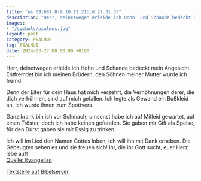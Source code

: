 ```yaml
---
title: "ps 69(68),8-9.10.12.21bcd.22.31.33"
description: "Herr, deinetwegen erleide ich Hohn  und Schande bedeckt mein Angesicht. Entfremdet bin ich meinen Brüdern,  den Söhnen meiner Mutter wurde ich fremd.  Denn der Eifer für dein Haus hat mich verzehrt,  die Verhöhnungen derer, die dich verhöhnen, sind auf mich gefallen. Ich legte...."
images:
- "/symbols/psalmus.jpg"
layout: post
category: PSALMUS
tag: PSALMUS
date: 2024-03-27 08:00:00 +0100
---
```

Herr, deinetwegen erleide ich Hohn 
und Schande bedeckt mein Angesicht.
Entfremdet bin ich meinen Brüdern, 
den Söhnen meiner Mutter wurde ich fremd.

Denn der Eifer für dein Haus hat mich verzehrt, 
die Verhöhnungen derer, die dich verhöhnen, sind auf mich gefallen.
Ich legte als Gewand ein Bußkleid an, 
ich wurde ihnen zum Spottvers.<!--more-->

Ganz krank bin ich vor Schmach;
umsonst habe ich auf Mitleid gewartet,
auf einen Tröster, doch ich habe keinen gefunden.
Sie gaben mir Gift als Speise, 
für den Durst gaben sie mir Essig zu trinken.

Ich will im Lied den Namen Gottes loben, 
ich will ihn mit Dank erheben.
Die Gebeugten sehen es und sie freuen sich! 
Ihr, die ihr Gott sucht, euer Herz lebe auf!<br>
[Quelle: Evangelizo](https://evangeliumtagfuertag.org/DE/gospel)

[Textstelle auf Bibelserver](https://www.bibleserver.com/EU/ps69(68),8-9.10.12.21bcd.22.31.33)
